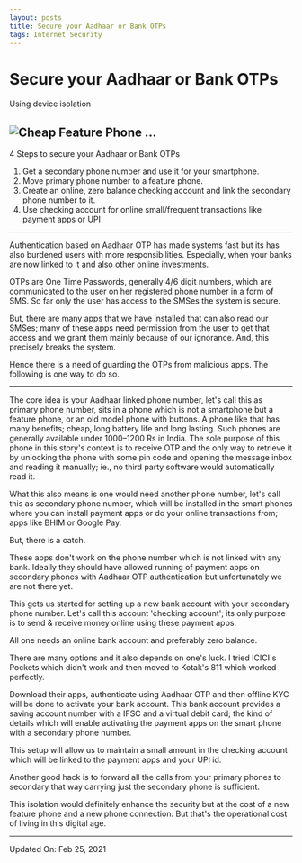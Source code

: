 ```yaml
---
layout: posts
title: Secure your Aadhaar or Bank OTPs
tags: Internet Security
---
```


# Secure your Aadhaar or Bank OTPs

Using device isolation

![Cheap Feature Phone ...](https://raw.githubusercontent.com/yogeshpowar/blog/main/images/aadhaar.jpg)
![]()
---

4 Steps to secure your Aadhaar or Bank OTPs

1. Get a secondary phone number and use it for your smartphone.
2. Move primary phone number to a feature phone.
3. Create an online, zero balance checking account and link the secondary phone
   number to it.
4. Use checking account for online small/frequent transactions like payment apps
   or UPI

---

Authentication based on Aadhaar OTP has made systems fast but its has also
burdened users with more responsibilities. Especially, when your banks are now
linked to it and also other online investments.

OTPs are One Time Passwords, generally 4/6 digit numbers, which are communicated
to the user on her registered phone number in a form of SMS. So far only the
user has access to the SMSes the system is secure.

But, there are many apps that we have installed that can also read our SMSes;
many of these apps need permission from the user to get that access and we grant
them mainly because of our ignorance. And, this precisely breaks the system.

Hence there is a need of guarding the OTPs from malicious apps. The following is
one way to do so.

---

The core idea is your Aadhaar linked phone number, let's call this as primary
phone number, sits in a phone which is not a smartphone but a feature phone, or
an old model phone with buttons. A phone like that has many benefits; cheap,
long battery life and long lasting. Such phones are generally available under
1000–1200 Rs in India. The sole purpose of this phone in this story's context is
to receive OTP and the only way to retrieve it by unlocking the phone with some
pin code and opening the message inbox and reading it manually; ie., no third
party software would automatically read it.

What this also means is one would need another phone number, let's call this as
secondary phone number, which will be installed in the smart phones where you
can install payment apps or do your online transactions from; apps like BHIM or
Google Pay.

But, there is a catch.

These apps don't work on the phone number which is not linked with any bank.
Ideally they should have allowed running of payment apps on secondary phones
with Aadhaar OTP authentication but unfortunately we are not there yet.

This gets us started for setting up a new bank account with your secondary phone
number. Let's call this account 'checking account'; its only purpose is to send
& receive money online using these payment apps.

All one needs an online bank account and preferably zero balance.

There are many options and it also depends on one's luck. I tried ICICI's
Pockets which didn't work and then moved to Kotak's 811 which worked perfectly.

Download their apps, authenticate using Aadhaar OTP and then offline KYC will be
done to activate your bank account. This bank account provides a saving account
number with a IFSC and a virtual debit card; the kind of details which will
enable activating the payment apps on the smart phone with a secondary phone
number.

This setup will allow us to maintain a small amount in the checking account
which will be linked to the payment apps and your UPI id.

Another good hack is to forward all the calls from your primary phones to
secondary that way carrying just the secondary phone is sufficient.

This isolation would definitely enhance the security but at the cost of a new
feature phone and a new phone connection. But that's the operational cost of
living in this digital age.

---

Updated On: Feb 25, 2021

